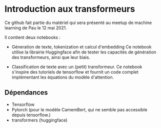 # Introduction aux transformeurs

Ce github fait partie du matériel qui sera présenté au meetup de machine learning de Pau le 12 mai 2021. 

Il contient deux notebooks : 

- Géneration de texte, tokenization et calcul d'embedding
Ce notebook utilise la librairie Huggingface afin de tester les capacités de génération des transformeurs, ainsi que leur biais.

- Classification de texte avec un (petit) transformeur. 
Ce notebook s'inspire des tutoriels de tensorflow et fournit un code complet implémentant les équations du modèle d'attention. 

## Dépendances 

- Tensorflow 
- Pytorch (pour le modèle CamemBert, qui ne semble pas accessible depuis tensorflow.) 
- transformers (huggingface)

